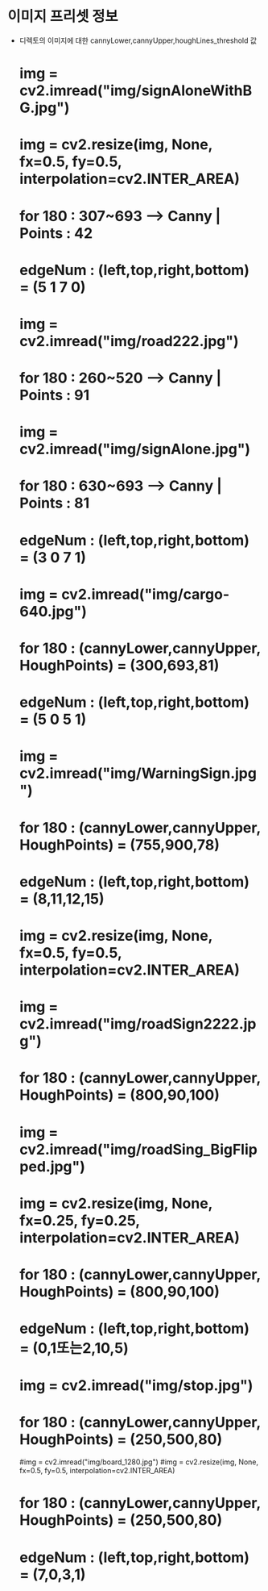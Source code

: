 # 이미지 프리셋 정보
- 디렉토의 이미지에 대한 cannyLower,cannyUpper,houghLines_threshold 값

    # img = cv2.imread("img/signAloneWithBG.jpg")
    # img = cv2.resize(img, None, fx=0.5, fy=0.5, interpolation=cv2.INTER_AREA)
    # for 180 :  307~693 --> Canny | Points : 42
    # edgeNum : (left,top,right,bottom) = (5 1 7 0)

    # img = cv2.imread("img/road222.jpg")
    # for 180 :  260~520 --> Canny | Points : 91

    # img = cv2.imread("img/signAlone.jpg")
    # for 180 :  630~693 --> Canny | Points : 81
    # edgeNum : (left,top,right,bottom) = (3 0 7 1)

    # img = cv2.imread("img/cargo-640.jpg")
    # for 180 : (cannyLower,cannyUpper, HoughPoints) = (300,693,81)
    # edgeNum : (left,top,right,bottom) = (5 0 5 1)

    # img = cv2.imread("img/WarningSign.jpg")
    # for 180 : (cannyLower,cannyUpper, HoughPoints) = (755,900,78)
    # edgeNum : (left,top,right,bottom) = (8,11,12,15)
    # img = cv2.resize(img, None, fx=0.5, fy=0.5, interpolation=cv2.INTER_AREA)

    # img = cv2.imread("img/roadSign2222.jpg")
    # for 180 : (cannyLower,cannyUpper, HoughPoints) = (800,90,100)

    # img = cv2.imread("img/roadSing_BigFlipped.jpg")
    # img = cv2.resize(img, None, fx=0.25, fy=0.25, interpolation=cv2.INTER_AREA)
    # for 180 : (cannyLower,cannyUpper, HoughPoints) = (800,90,100)
    # edgeNum : (left,top,right,bottom) = (0,1또는2,10,5)

    # img = cv2.imread("img/stop.jpg")
    # for 180 : (cannyLower,cannyUpper, HoughPoints) = (250,500,80)
    
    #img = cv2.imread("img/board_1280.jpg")
    #img = cv2.resize(img, None, fx=0.5, fy=0.5, interpolation=cv2.INTER_AREA)
    # for 180 : (cannyLower,cannyUpper, HoughPoints) = (250,500,80)
    # edgeNum : (left,top,right,bottom) = (7,0,3,1)